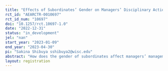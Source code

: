```yaml
---
title: "Effects of Subordinates’ Gender on Managers’ Disciplinary Actions"
rct_id: "AEARCTR-0010697"
rct_id_num: "10697"
doi: "10.1257/rct.10697-1.0"
date: "2022-12-31"
status: "in_development"
jel: "nan"
start_year: "2023-01-09"
end_year: "2023-04-30"
pi: "Sakina Shibuya sshibuya2@wisc.edu"
abstract: "How does the gender of subordinates affect managers’ management styles? The current management literature tends to focus on investigating the differences in management styles and effectiveness across the gender of managers (Paoloni and Demartini, 2016). A qualitative study by Atwater et al. (2001) touches on this question by comparing different combinations of the gender of managers and subordinates in terms of disciplinary actions but fails to provide a conclusive insight due to the small sample size. This paper asks whether top managers change their management style by introducing female workers and perceive the change to be costly. We attempt to provide causal evidence on the effects of subordinates’ gender on management styles. To answer this question, we ask the sample of about 600 top managers in the garment manufacturing industry in Pakistan; what disciplinary actions they will take in several hypothetical situations. The key part of this design is that we randomize the gender of a subordinate to whom a top manager has to give a disciplinary measure and that all top managers are asked to think of themselves as top managers of a hypothetical company."
layout: registration
---
```


